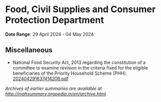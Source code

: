 # Food, Civil Supplies and Consumer Protection Department

**Date Range**: 29 April 2024 - 04 May 2024


## Miscellaneous
- National Food Security Act, 2013 regarding the constitution of a committee to examine  revision in the criteria fixed for the eligible beneficiaries of the Priority Household Scheme (PHH).\
  [202404291637414206.pdf](https://gr.maharashtra.gov.in/Site/Upload/Government%20Resolutions/English/202404291637414206.pdf)


*Archives of earlier summaries are available at http://mahsummary.orgpedia.in/en/archive.html*
